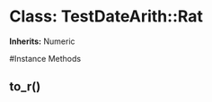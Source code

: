 # Class: TestDateArith::Rat
**Inherits:** Numeric
    




#Instance Methods
## to_r() [](#method-i-to_r)

